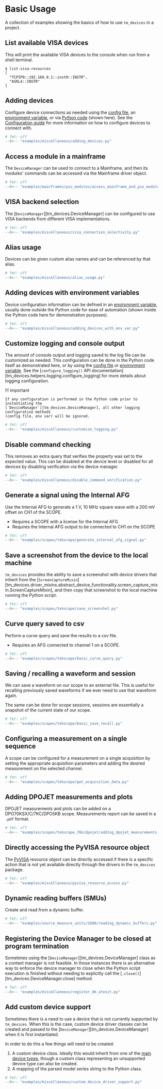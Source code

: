 # Basic Usage

A collection of examples showing the basics of how to use `tm_devices` in a
project.

## List available VISA devices

This will print the available VISA devices to the console when run from a shell terminal.

```console
$ list-visa-resources
[
  "TCPIP0::192.168.0.1::inst0::INSTR",
  "ASRL4::INSTR"
]
```

## Adding devices

Configure device connections as needed using the
[config file](configuration.md#config-file), an
[environment variable](configuration.md#environment-variable), or
via [Python code](configuration.md#python-code) (shown here). See the
[Configuration guide](configuration.md) for more information on how to
configure devices to connect with.

```python
# fmt: off
--8<-- "examples/miscellaneous/adding_devices.py"
```

## Access a module in a mainframe

The `DeviceManager` can be used to connect to a Mainframe, and then its modules' commands can be accessed via the Mainframe driver object.

```python
# fmt: off
--8<-- "examples/mainframes/psu_modules/access_mainframe_and_psu_module.py"
```

## VISA backend selection

The [`DeviceManager`][tm_devices.DeviceManager] can be configured to use VISA backends from different VISA implementations.

```python
# fmt: off
--8<-- "examples/miscellaneous/visa_connection_selectivity.py"
```

## Alias usage

Devices can be given custom alias names and can be referenced by that alias.

```python
# fmt: off
--8<-- "examples/miscellaneous/alias_usage.py"
```

## Adding devices with environment variables

Device configuration information can be defined in an
[environment variable](configuration.md#environment-variable), usually done
outside the Python code for ease of automation
(shown inside the Python code here for demonstration purposes).

```python
# fmt: off
--8<-- "examples/miscellaneous/adding_devices_with_env_var.py"
```

## Customize logging and console output

The amount of console output and logging saved to the log file can be customized as needed. This
configuration can be done in the Python code itself as demonstrated here, or by using the
[config file](configuration.md#general-configuration-options) or
[environment variable](configuration.md#environment-variable). See the
[`configure_logging()` API documentation][tm_devices.helpers.logging.configure_logging] for more
details about logging configuration.

!!! important

    If any configuration is performed in the Python code prior to instantiating the
    [`DeviceManager`][tm_devices.DeviceManager], all other logging configuration methods
    (config file, env var) will be ignored.

```python
# fmt: off
--8<-- "examples/miscellaneous/customize_logging.py"
```

## Disable command checking

This removes an extra query that verifies the property was set to the expected
value. This can be disabled at the device level or disabled for all devices by
disabling verification via the device manager.

```python
# fmt: off
--8<-- "examples/miscellaneous/disable_command_verification.py"
```

## Generate a signal using the Internal AFG

Use the Internal AFG to generate a 1 V, 10 MHz square wave with a 200 mV offset
on CH1 of the SCOPE.

- Requires a SCOPE with a license for the Internal AFG.
- Requires the Internal AFG output to be connected to CH1 on the SCOPE

```python
# fmt: off
--8<-- "examples/scopes/tekscope/generate_internal_afg_signal.py"
```

## Save a screenshot from the device to the local machine

`tm_devices` provides the ability to save a screenshot with device drivers that inherit from the
[`ScreenCaptureMixin`][tm_devices.driver_mixins.abstract_device_functionality.screen_capture_mixin.ScreenCaptureMixin],
and then copy that screenshot to the local machine running the Python script.

```python
# fmt: off
--8<-- "examples/scopes/tekscope/save_screenshot.py"
```

## Curve query saved to csv

Perform a curve query and save the results to a csv file.

- Requires an AFG connected to channel 1 on a SCOPE.

```python
# fmt: off
--8<-- "examples/scopes/tekscope/basic_curve_query.py"
```

## Saving / recalling a waveform and session

We can save a waveform on our scope to an external file. This is useful for
recalling previously saved waveforms if we ever need to use that waveform again.

The same can be done for scope sessions, sessions are essentially a snapshot of
the current state of our scope.

```python
# fmt: off
--8<-- "examples/scopes/tekscope/basic_save_recall.py"
```

## Configuring a measurement on a single sequence

A scope can be configured for a measurement on a single acquisition by setting the appropriate acquisition parameters
and adding the desired measurement on the selected channel.

```python
# fmt: off
--8<-- "examples/scopes/tekscope/get_acquisition_data.py"
```

## Adding DPOJET measurements and plots

DPOJET measurements and plots can be added on a DPO70KSX/C/7KC/DPO5KB scope.
Measurements report can be saved in a `.pdf` format.

```python
# fmt: off
--8<-- "examples/scopes/tekscope_70k/dpojet/adding_dpojet_measurements.py"
```

## Directly accessing the PyVISA resource object

The [PyVISA](https://pyvisa.readthedocs.io/en/latest/) resource object can be directly
accessed if there is a specific action that is not yet available directly through
the drivers in the `tm_devices` package.

```python
# fmt: off
--8<-- "examples/miscellaneous/pyvisa_resource_access.py"
```

## Dynamic reading buffers (SMUs)

Create and read from a dynamic buffer.

```python
# fmt: off
--8<-- "examples/source_measure_units/2600/reading_dynamic_buffers.py"
```

## Registering the Device Manager to be closed at program termination

Sometimes using the [`DeviceManager`][tm_devices.DeviceManager] class as a context manager is not feasible.
In those instances there is an alternative way to enforce the device manager to
close when the Python script execution is finished without needing to explicitly
call the [`.close()`][tm_devices.DeviceManager.close] method.

```python
# fmt: off
--8<-- "examples/miscellaneous/register_dm_atexit.py"
```

## Add custom device support

Sometimes there is a need to use a device that is not currently supported by
`tm_devices`. When this is the case, custom device driver classes can be created
and passed to the [`DeviceManager`][tm_devices.DeviceManager] when it is
first instantiated.

In order to do this a few things will need to be created:

1. A custom device class. Ideally this would inherit from one of the
    [main device types](advanced/architecture.md#device-types), though a custom class
    representing an unsupported device type can also be created.
2. A mapping of the parsed model series string to the Python class.

```python
# fmt: off
--8<-- "examples/miscellaneous/custom_device_driver_support.py"
```
